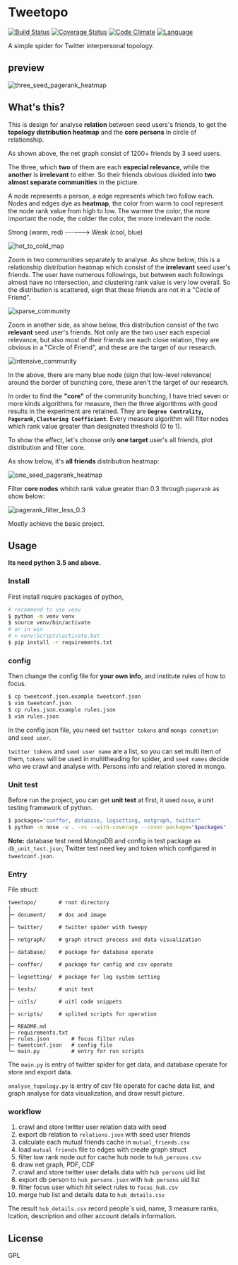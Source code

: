 # Tweetopo

[![Build Status](https://api.travis-ci.org/zthxxx/tweetopo.png?branch=master)](https://travis-ci.org/zthxxx/tweetopo)
[![Coverage Status](https://coveralls.io/repos/github/zthxxx/tweetopo/badge.svg?branch=master)](https://coveralls.io/github/zthxxx/tweetopo?branch=master)
[![Code Climate](https://codeclimate.com/github/zthxxx/tweetopo/badges/gpa.svg)](https://codeclimate.com/github/zthxxx/tweetopo)
[![Language](https://img.shields.io/badge/language-python3.5.0+-blue.svg)](https://www.python.org/)

A simple spider for Twitter interpersonal topology.

## preview

![three_seed_pagerank_heatmap](./document/screenshot/three_seed_pagerank_heatmap.jpg)

## What's this?

This is design for analyse **relation** between  seed users's friends, to get the **topology distribution heatmap** and the **core persons** in circle of relationship.

As shown above, the net graph consist of 1200+ friends by 3 seed users.

The three, which **two** of them are each **especial relevance**, while the **another** is **irrelevant** to either. So their friends obvious divided into **two almost separate communities** in the picture.

A node represents a person, a edge represents which two follow each. Nodes and edges dye as **heatmap**, the color from warm to cool represent the node rank value from high to low. The warmer the color, the more important the node, the colder the color, the more irrelevant the node.

Strong (warm, red)   ------>    Weak (cool, blue)

![hot_to_cold_map](./document/screenshot/hot_to_cold_map.png)

Zoom in two communities separately to analyse. As show below, this is a relationship distribution heatmap which consist of the **irrelevant** seed user's friends. The user have numerous followings, but between each followings almost have no intersection, and clustering rank value is very low overall. So the distribution is scattered, sign that these friends are not in a "Circle of Friend".

![sparse_community](./document/screenshot/sparse_community.jpg)

Zoom in another side, as show below, this distribution consist of the two **relevant** seed user's friends. Not only are the two user each especial relevance, but also most of their friends are each close relation, they are obvious in a "Circle of Friend", and these are the target of our research.

![intensive_community](./document/screenshot/intensive_community.jpg)

In the above, there are many blue node (sign that low-level relevance) around the border of bunching core, these aren't  the target of our research.

In order to find the **"core"** of the community bunching, I have tried seven or more kinds algorithms for measure, then the three algorithms with good results in the experiment are retained. They are **`Degree Centrality`, `Pagerank`, `Clustering Coefficient`**. Every  measure algorithm will filter nodes which rank value  greater than designated threshold (0 to 1).

To show the effect, let's choose only **one target** user's all friends, plot distribution and filter core.

As show below, it's **all friends** distribution heatmap:

![one_seed_pagerank_heatmap](./document/screenshot/one_seed_pagerank_heatmap.jpg)

Filter **core nodes** whitch rank value greater than 0.3 through `pagerank` as show below:

![pagerank_filter_less_0.3](./document/screenshot/pagerank_filter_less_0.3.jpg)

Mostly achieve the basic project.



## Usage

**Its need python 3.5 and above.**

### Install

First install require packages of python,

```bash
# recommend to use venv
$ python -m venv venv
$ source venv/bin/activate
# or in win
# > venv\Scripts\activate.bat
$ pip install -r requirements.txt
```

### config

Then change the config file for **your own info**, and institute rules of how to focus.

```bash
$ cp tweetconf.json.example tweetconf.json
$ vim tweetconf.json
$ cp rules.json.example rules.json
$ vim rules.json
```

In the config json file, you need set `twitter tokens` and `mongo connetion` and `seed user`.

`twitter tokens` and `seed user name` are a list, so you can set multi item of them, `tokens` will be used in multitheading for spider, and `seed names` decide who we crawl and analyse with. Persons info and relation stored in mongo.

### Unit test

Before run the project, you can get **unit test** at first, it used `nose`, a unit testing framework of python. 

```bash
$ packages="conffor, database, logsetting, netgraph, twitter"
$ python -m nose -w . -vs --with-coverage --cover-package="$packages"
```

**Note:** database test need MongoDB and config in test package as `db_unit_test.json`; Twitter test need key and token which configured in `tweetconf.json`.

### Entry

File struct:

```shell
tweetopo/       # root directory
│
├─ document/    # doc and image
│
├─ twitter/     # twitter spider with tweepy
│
├─ netgraph/    # graph struct process and data visualization
│
├─ database/    # package for database operate
│
├─ conffor/     # package for config and csv operate
│
├─ logsetting/  # package for log system setting
│
├─ tests/       # unit test
│
├─ uitls/       # uitl code snippets
│
├─ scripts/     # splited scripts for operation
│
├─ README.md
├─ requirements.txt
├─ rules.json       # focus filter rules
├─ tweetconf.json   # config file
└─ main.py          # entry for run scripts
```

The `main.py` is entry of twitter spider for get data, and database operate for store and export data.

`analyse_topology.py` is entry of csv file operate for cache data list, and graph analyse for data visualization, and draw result picture.

### workflow

1. crawl and store twitter user relation data with seed
2. export db relation to `relations.json` with seed user friends
3. calculate each mutual friends cache in `mutual_friends.csv`
4. load `mutual friends` file to edges with create graph struct
5. filter low rank node out  for cache hub node to `hub_persons.csv`
6. draw net graph, PDF, CDF
7. crawl and store twitter user details data with `hub persons` uid list
8. export db person to `hub_persons.json` with `hub persons` uid list
9. filter focus user which hit select rules to `focus_hub.csv`
10. merge hub list and details data to `hub_details.csv`

The result `hub_details.csv` record people`s uid, name, 3 measure ranks, lcation, description and other account details information.

## License

GPL
